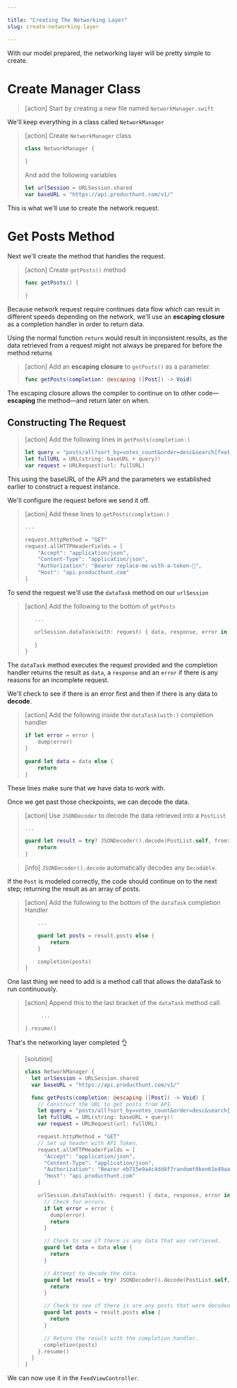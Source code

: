 ```yaml
---

title: "Creating The Networking Layer"
slug: create-networking-layer

---
```


With our model prepared, the networking layer will be pretty simple to create.

# Create Manager Class

> [action]
Start by creating a new file named `NetworkManager.swift`

We'll keep everything in a class called `NetworkManager`

> [action]
> Create `NetworkManager` class
>
> ```swift
> class NetworkManager {
>
> }
> ```
>
> And add the following variables
>
> ```swift
> let urlSession = URLSession.shared
> var baseURL = "https://api.producthunt.com/v1/"
> ```

This is what we'll use to create the network request.

# Get Posts Method

Next we'll create the method that handles the request.

> [action]
> Create `getPosts()` method
>
> ```swift
> func getPosts() {
>
> }
> ```

Because network request require continues data flow which can result in different speeds depending on the network, we'll use an **escaping closure** as a completion handler in order to return data.

Using the normal function `return` would result in inconsistent results, as the data retrieved from a request might not always be prepared for before the method returns

> [action]
> Add an **escaping closure** to `getPosts()` as a parameter.
>
> ```swift
> func getPosts(completion: @escaping ([Post]) -> Void)
> ```

The escaping closure allows the compiler to continue on to other code—**escaping** the method—and return later on when.

## Constructing The Request

> [action]
> Add the following lines in `getPosts(completion:)`
>
> ```swift
> let query = "posts/all?sort_by=votes_count&order=desc&search[featured]=true&per_page=20"
> let fullURL = URL(string: baseURL + query)!
> var request = URLRequest(url: fullURL)
> ```

This using the baseURL of the API and the parameters we established earlier to construct a request instance.

We'll configure the request before we send it off.

> [action]
> Add these lines to `getPosts(completion:)`
>
> ```swift
> ...
>
> request.httpMethod = "GET"
> request.allHTTPHeaderFields = [
>     "Accept": "application/json",
>     "Content-Type": "application/json",
>     "Authorization": "Bearer replace-me-with-a-token-🙏",
>     "Host": "api.producthunt.com"
> ]
> ```
>

To send the request we'll use the `dataTask` method on our `urlSession`

> [action]
> Add the following to the bottom of `getPosts`
>
> ```swift
>    ...
>
>    urlSession.dataTask(with: request) { data, response, error in
>   
>    }
> }
> ```

The `dataTask` method executes the request provided and the completion handler returns the result as `data`, a `response` and an `error` if there is any reasons for an incomplete request.

We'll check to see if there is an error first and then if there is any data to **decode**.

> [action]
> Add the following inside the `dataTask(with:)` completion handler
>
> ```swift
> if let error = error {
>     dump(error)
> }
>
> guard let data = data else {
>     return
> }
> ```

These lines make sure that we have data to work with.

Once we get past those checkpoints, we can decode the data.

> [action]
> Use `JSONDecoder` to decode the data retrieved into a `PostList`
>
> ```swift
> ...
>
> guard let result = try? JSONDecoder().decode(PostList.self, from: data) else {
>     return
> }
> ```

> [info]
> `JSONDecoder().decode` automatically decodes any `Decodable`.
>

If the `Post` is modeled correctly, the code should continue on to the next step; returning the result as an array of posts.

> [action]
> Add the following to the bottom of the `dataTask` completion Handler
>
> ```swift
>     ...
>
>     guard let posts = result.posts else {
>         return
>     }
>
>     completion(posts)
> }
> ```

One last thing we need to add is a method call that allows the dataTask to run continuously.

> [action]
> Append this to the last bracket of the `dataTask` method call.
>
> ```swift
>      ...
>
> }.resume()
> ```

That's the networking layer completed 👌

> [solution]
>
> ```swift
> class NetworkManager {
>   let urlSession = URLSession.shared
>   var baseURL = "https://api.producthunt.com/v1/"
>
>   func getPosts(completion: @escaping ([Post]) -> Void) {
>     // Construct the URL to get posts from API.
>     let query = "posts/all?sort_by=votes_count&order=desc&search[featured]=true&per_page=20"
>     let fullURL = URL(string: baseURL + query)!
>     var request = URLRequest(url: fullURL)
>
>     request.httpMethod = "GET"
>     // Set up header with API Token.
>     request.allHTTPHeaderFields = [
>       "Accept": "application/json",
>       "Content-Type": "application/json",
>       "Authorization": "Bearer eb715e9a4c4dd4f7randomt0ken61e49aaa0randomt0kenc0cac1c6",
>       "Host": "api.producthunt.com"
>     ]
>
>     urlSession.dataTask(with: request) { data, response, error in
>       // Check for errors.
>       if let error = error {
>         dump(error)
>         return
>       }
>
>       // Check to see if there is any data that was retrieved.
>       guard let data = data else {
>         return
>       }
>
>       // Attempt to decode the data.
>       guard let result = try? JSONDecoder().decode(PostList.self, from: data) else {
>         return
>       }
>
>       // Check to see if there is are any posts that were decoded successfully.
>       guard let posts = result.posts else {
>         return
>       }
>
>       // Return the result with the completion handler.
>       completion(posts)
>     }.resume()
>   }
> }
> ```

We can now use it in the `FeedViewController`.
